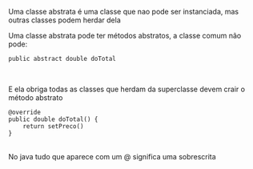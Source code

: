 Uma classe abstrata é uma classe que nao pode ser instanciada, mas outras classes podem herdar dela <br>

Uma classe abstrata pode ter métodos abstratos, a classe comum não pode:
```
public abstract double doTotal
```
<br>

E ela obriga todas as classes que herdam da superclasse devem crair o método abstrato
```
@override
public double doTotal() {
    return setPreco()
}
```
<br>
No java tudo que aparece com um @ significa uma sobrescrita